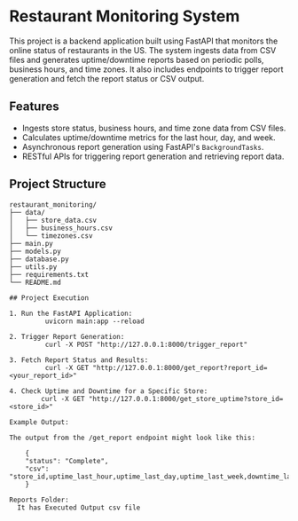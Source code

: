 # Restaurant Monitoring System

This project is a backend application built using FastAPI that monitors the online status of restaurants in the US. The system ingests data from CSV files and generates uptime/downtime reports based on periodic polls, business hours, and time zones. It also includes endpoints to trigger report generation and fetch the report status or CSV output.

## Features

- Ingests store status, business hours, and time zone data from CSV files.
- Calculates uptime/downtime metrics for the last hour, day, and week.
- Asynchronous report generation using FastAPI's `BackgroundTasks`.
- RESTful APIs for triggering report generation and retrieving report data.

## Project Structure

```plaintext
restaurant_monitoring/
├── data/
│   ├── store_data.csv
│   ├── business_hours.csv
│   └── timezones.csv
├── main.py
├── models.py
├── database.py
├── utils.py
├── requirements.txt
└── README.md

## Project Execution

1. Run the FastAPI Application:
         uvicorn main:app --reload

2. Trigger Report Generation:
         curl -X POST "http://127.0.0.1:8000/trigger_report"

3. Fetch Report Status and Results:
         curl -X GET "http://127.0.0.1:8000/get_report?report_id=<your_report_id>"

4. Check Uptime and Downtime for a Specific Store:
        curl -X GET "http://127.0.0.1:8000/get_store_uptime?store_id=<store_id>"

Example Output:

The output from the /get_report endpoint might look like this:

    {
    "status": "Complete",
    "csv": "store_id,uptime_last_hour,uptime_last_day,uptime_last_week,downtime_last_hour,downtime_last_day,downtime_last_week\r\nstore1,60,24,168,0,0,0\r\nstore2,50,22,154,10,2,14\r\n"
    }

Reports Folder:
  It has Executed Output csv file 

         